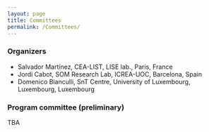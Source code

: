 ```yaml
---
layout: page
title: Committees
permalink: /Committees/
---
```


### Organizers

 * Salvador Martínez, CEA-LIST, LISE lab., Paris, France
 * Jordi Cabot, SOM Research Lab, ICREA-UOC, Barcelona, Spain
 * Domenico Bianculli, SnT Centre, University of Luxembourg, Luxembourg, Luxembourg

### Program committee (preliminary)

 TBA
